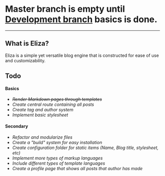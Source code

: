 # **Master branch is empty until [Development branch](https://github.com/Yahvuh/Eliza/tree/development) basics is done.**
___
## **What is Eliza?**
Eliza is a simple yet versatile blog engine that is constructed for ease of use and customizability. 

## **Todo**
#### Basics
* ~~*Render Markdown pages through templates*~~
* *Create central route containing all posts*
* *Create tag and author system*
* *Implement basic stylesheet*

#### Secondary
* *Refactor and modularize files*
* *Create a "build" system for easy installation*
* *Create configuration folder for static items (Name, Blog title, stylesheet, etc)*
* *Implement more types of markup languages*
* *Include different types of template languages*
* *Create a profile page that shows all posts that author has made*
